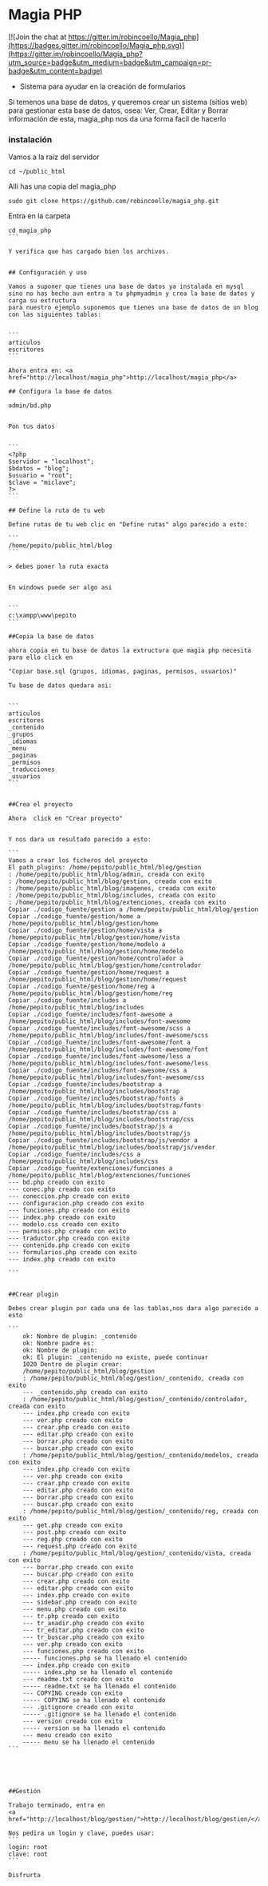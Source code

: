 # Magia PHP

[![Join the chat at https://gitter.im/robincoello/Magia_php](https://badges.gitter.im/robincoello/Magia_php.svg)](https://gitter.im/robincoello/Magia_php?utm_source=badge&utm_medium=badge&utm_campaign=pr-badge&utm_content=badge)

* Sistema para ayudar en la creación de formularios 

Si temenos una base de datos, y queremos crear un sistema (sitios web) para gestionar 
esta base de datos, osea: Ver, Crear, Editar y Borrar información de esta, magia_php
nos da una forma facil de hacerlo


### instalación
Vamos a la raíz del servidor

`
cd ~/public_html
`

Alli has una copia del magia_php


```
sudo git clone https://github.com/robincoello/magia_php.git
```

Entra en la carpeta

````
cd magia_php
```

Y verifica que has cargado bien los archivos.


## Configuración y uso

Vamos a suponer que tienes una base de datos ya instalada en mysql sino no has hecho aun entra a tu phpmyadmin y crea la base de datos y carga su extructura
para nuestro ejemplo suponemos que tienes una base de datos de un blog con las siguientes tablas:

 
```
articulos
escritores
```

Ahora entra en: <a href="http://localhost/magia_php">http://localhost/magia_php</a>

## Configura la base de datos

admin/bd.php


Pon tus datos 


```
<?php  
$servidor = "localhost"; 
$bdatos = "blog"; 
$usuario = "root"; 
$clave = "miclave";
?>
```

## Define la ruta de tu web

Define rutas de tu web clic en "Define rutas" algo parecido a esto: 

```
/home/pepito/public_html/blog
```

> debes poner la ruta exacta


En windows puede ser algo asi 


```
c:\xampp\www\pepito
```

##Copia la base de datos 

ahora copia en tu base de datos la extructura que magia php necesita para ello click en 

"Copiar base.sql (grupos, idiomas, paginas, permisos, usuarios)"

Tu base de datos quedara asi:


```
articulos
escritores
_contenido
_grupos
_idiomas
_menu
_paginas
_permisos
_traducciones
_usuarios
```


##Crea el proyecto

Ahora  click en "Crear proyecto"


Y nos dara un resultado parecido a esto:

```
Vamos a crear los ficheros del proyecto
El path_plugins: /home/pepito/public_html/blog/gestion
: /home/pepito/public_html/blog/admin, creada con exito
: /home/pepito/public_html/blog/gestion, creada con exito
: /home/pepito/public_html/blog/imagenes, creada con exito
: /home/pepito/public_html/blog/includes, creada con exito
: /home/pepito/public_html/blog/extenciones, creada con exito
Copiar ./codigo_fuente/gestion a /home/pepito/public_html/blog/gestion
Copiar ./codigo_fuente/gestion/home a /home/pepito/public_html/blog/gestion/home
Copiar ./codigo_fuente/gestion/home/vista a /home/pepito/public_html/blog/gestion/home/vista
Copiar ./codigo_fuente/gestion/home/modelo a /home/pepito/public_html/blog/gestion/home/modelo
Copiar ./codigo_fuente/gestion/home/controlador a /home/pepito/public_html/blog/gestion/home/controlador
Copiar ./codigo_fuente/gestion/home/request a /home/pepito/public_html/blog/gestion/home/request
Copiar ./codigo_fuente/gestion/home/reg a /home/pepito/public_html/blog/gestion/home/reg
Copiar ./codigo_fuente/includes a /home/pepito/public_html/blog/includes
Copiar ./codigo_fuente/includes/font-awesome a /home/pepito/public_html/blog/includes/font-awesome
Copiar ./codigo_fuente/includes/font-awesome/scss a /home/pepito/public_html/blog/includes/font-awesome/scss
Copiar ./codigo_fuente/includes/font-awesome/font a /home/pepito/public_html/blog/includes/font-awesome/font
Copiar ./codigo_fuente/includes/font-awesome/less a /home/pepito/public_html/blog/includes/font-awesome/less
Copiar ./codigo_fuente/includes/font-awesome/css a /home/pepito/public_html/blog/includes/font-awesome/css
Copiar ./codigo_fuente/includes/bootstrap a /home/pepito/public_html/blog/includes/bootstrap
Copiar ./codigo_fuente/includes/bootstrap/fonts a /home/pepito/public_html/blog/includes/bootstrap/fonts
Copiar ./codigo_fuente/includes/bootstrap/css a /home/pepito/public_html/blog/includes/bootstrap/css
Copiar ./codigo_fuente/includes/bootstrap/js a /home/pepito/public_html/blog/includes/bootstrap/js
Copiar ./codigo_fuente/includes/bootstrap/js/vendor a /home/pepito/public_html/blog/includes/bootstrap/js/vendor
Copiar ./codigo_fuente/includes/css a /home/pepito/public_html/blog/includes/css
Copiar ./codigo_fuente/extenciones/funciones a /home/pepito/public_html/blog/extenciones/funciones
--- bd.php creado con exito
--- conec.php creado con exito
--- coneccion.php creado con exito
--- configuracion.php creado con exito
--- funciones.php creado con exito
--- index.php creado con exito
--- modelo.css creado con exito
--- permisos.php creado con exito
--- traductor.php creado con exito
--- contenido.php creado con exito
--- formularios.php creado con exito
--- index.php creado con exito

```


##Crear plugin

Debes crear plugin por cada una de las tablas,nos dara algo parecido a esto 

```
    ok: Nombre de plugin: _contenido
    ok: Nombre padre es:
    ok: Nombre de plugin:
    ok: El plugin: _contenido no existe, puede continuar
    1020 Dentro de plugin crear:
    /home/pepito/public_html/blog/gestion
    : /home/pepito/public_html/blog/gestion/_contenido, creada con exito
    --- _contenido.php creado con exito
    : /home/pepito/public_html/blog/gestion/_contenido/controlador, creada con exito
    --- index.php creado con exito
    --- ver.php creado con exito
    --- crear.php creado con exito
    --- editar.php creado con exito
    --- borrar.php creado con exito
    --- buscar.php creado con exito
    : /home/pepito/public_html/blog/gestion/_contenido/modelos, creada con exito
    --- index.php creado con exito
    --- ver.php creado con exito
    --- crear.php creado con exito
    --- editar.php creado con exito
    --- borrar.php creado con exito
    --- buscar.php creado con exito
    : /home/pepito/public_html/blog/gestion/_contenido/reg, creada con exito
    --- get.php creado con exito
    --- post.php creado con exito
    --- reg.php creado con exito
    --- request.php creado con exito
    : /home/pepito/public_html/blog/gestion/_contenido/vista, creada con exito
    --- borrar.php creado con exito
    --- buscar.php creado con exito
    --- crear.php creado con exito
    --- editar.php creado con exito
    --- index.php creado con exito
    --- sidebar.php creado con exito
    --- menu.php creado con exito
    --- tr.php creado con exito
    --- tr_anadir.php creado con exito
    --- tr_editar.php creado con exito
    --- tr_buscar.php creado con exito
    --- ver.php creado con exito
    --- funciones.php creado con exito
    ----- funciones.php se ha llenado el contenido
    --- index.php creado con exito
    ----- index.php se ha llenado el contenido
    --- readme.txt creado con exito
    ----- readme.txt se ha llenado el contenido
    --- COPYING creado con exito
    ----- COPYING se ha llenado el contenido
    --- .gitignore creado con exito
    ----- .gitignore se ha llenado el contenido
    --- version creado con exito
    ----- version se ha llenado el contenido
    --- menu creado con exito
    ----- menu se ha llenado el contenido 
```





##Gestión

Trabajo terminado, entra en 
<a href="http://localhost/blog/gestion/">http://localhost/blog/gestion/</a>

Nos pedira un login y clave, puedes usar: 
```
login: root
clave: root
```

Disfrurta 